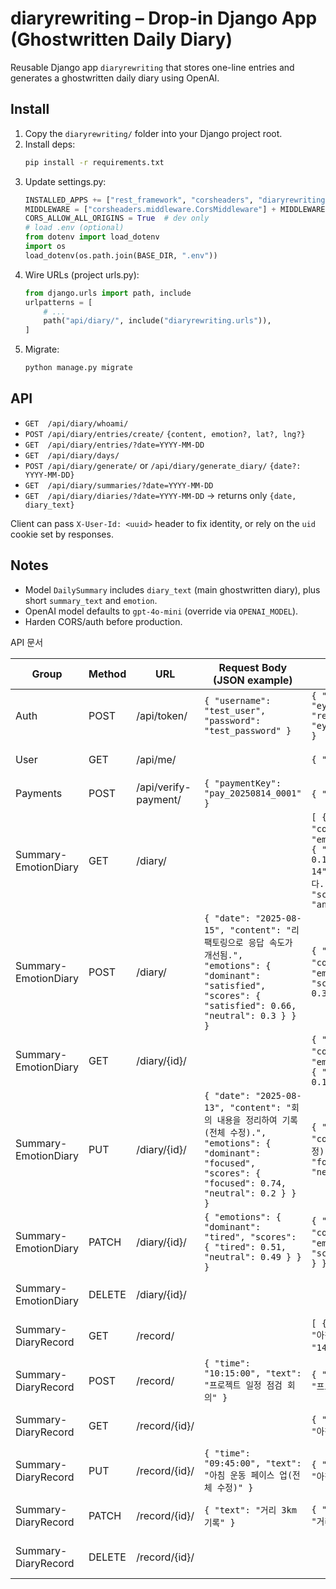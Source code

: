 
# diaryrewriting – Drop-in Django App (Ghostwritten Daily Diary)

Reusable Django app `diaryrewriting` that stores one-line entries and generates a ghostwritten daily diary using OpenAI.

## Install

1) Copy the `diaryrewriting/` folder into your Django project root.
2) Install deps:
   ```bash
   pip install -r requirements.txt
   ```
3) Update settings.py:
   ```python
   INSTALLED_APPS += ["rest_framework", "corsheaders", "diaryrewriting"]
   MIDDLEWARE = ["corsheaders.middleware.CorsMiddleware"] + MIDDLEWARE
   CORS_ALLOW_ALL_ORIGINS = True  # dev only
   # load .env (optional)
   from dotenv import load_dotenv
   import os
   load_dotenv(os.path.join(BASE_DIR, ".env"))
   ```
4) Wire URLs (project urls.py):
   ```python
   from django.urls import path, include
   urlpatterns = [
       # ...
       path("api/diary/", include("diaryrewriting.urls")),
   ]
   ```
5) Migrate:
   ```bash
   python manage.py migrate
   ```

## API

- `GET  /api/diary/whoami/`
- `POST /api/diary/entries/create/`  `{content, emotion?, lat?, lng?}`
- `GET  /api/diary/entries/?date=YYYY-MM-DD`
- `GET  /api/diary/days/`
- `POST /api/diary/generate/` or `/api/diary/generate_diary/` `{date?: YYYY-MM-DD}`
- `GET  /api/diary/summaries/?date=YYYY-MM-DD`
- `GET  /api/diary/diaries/?date=YYYY-MM-DD`  → returns only `{date, diary_text}`

Client can pass `X-User-Id: <uuid>` header to fix identity, or rely on the `uid` cookie set by responses.

## Notes
- Model `DailySummary` includes `diary_text` (main ghostwritten diary), plus short `summary_text` and `emotion`.
- OpenAI model defaults to `gpt-4o-mini` (override via `OPENAI_MODEL`).
- Harden CORS/auth before production.


API 문서

| Group                   | Method | URL                   | Request Body (JSON example)                                                                                                                                                                      | Success Response (JSON example)                                                                                                                                                                                                                   | Auth    | Description                                |
|-------------------------|--------|-----------------------|---------------------------------------------------------------------------------------------------------------------------------------------------------------------------------------------------|---------------------------------------------------------------------------------------------------------------------------------------------------------------------------------------------------------------------------------------------------|---------|--------------------------------------------|
| Auth                    | POST   | /api/token/           | `{ "username": "test_user", "password": "test_password" }`                                                                                                                                       | `{ "access": "eyJhbGciOiJIUzI1NiIsInR5cCI6IkpXVCJ9...", "refresh": "eyJhbGciOiJIUzI1NiIsInR5cCI6IkpXVCJ9..." }`                                                                                                                                     | None    | JWT 발급(Access/Refresh)                   |
| User                    | GET    | /api/me/              |                                                                                                                                                                                                   | `{ "username": "test_user" }`                                                                                                                                                                                                                     | Bearer  | 현재 로그인 사용자 이름 조회               |
| Payments                | POST   | /api/verify-payment/  | `{ "paymentKey": "pay_20250814_0001" }`                                                                                                                                                          | `{ "detail": "검증 성공", "status": "DONE" }`                                                                                                                                                                                                     | Bearer  | Toss 결제 상태 검증                         |
| Summary-EmotionDiary    | GET    | /diary/               |                                                                                                                                                                                                   | `[ { "id": 1, "date": "2025-08-13", "content": "오늘은 팀 프로젝트 회의를 했다.", "emotions": { "dominant": "joy", "scores": { "joy": 0.82, "sad": 0.05, "neutral": 0.13 } } }, { "id": 2, "date": "2025-08-14", "content": "비가 왔지만 개발이 잘 풀렸다.", "emotions": { "dominant": "calm", "scores": { "joy": 0.55, "calm": 0.7, "anger": 0.02 } } } ]` | Depends on DRF defaults | EmotionDiary 목록 (-date 정렬은 모델에 없음) |
| Summary-EmotionDiary    | POST   | /diary/               | `{ "date": "2025-08-15", "content": "리팩토링으로 응답 속도가 개선됨.", "emotions": { "dominant": "satisfied", "scores": { "satisfied": 0.66, "neutral": 0.3 } } }`                                 | `{ "id": 3, "date": "2025-08-15", "content": "리팩토링으로 응답 속도가 개선됨.", "emotions": { "dominant": "satisfied", "scores": { "satisfied": 0.66, "neutral": 0.3 } } }`                                                                       | Depends on DRF defaults | EmotionDiary 생성                           |
| Summary-EmotionDiary    | GET    | /diary/{id}/          |                                                                                                                                                                                                   | `{ "id": 1, "date": "2025-08-13", "content": "오늘은 팀 프로젝트 회의를 했다.", "emotions": { "dominant": "joy", "scores": { "joy": 0.82, "sad": 0.05, "neutral": 0.13 } } }`                                                                     | Depends on DRF defaults | EmotionDiary 상세                           |
| Summary-EmotionDiary    | PUT    | /diary/{id}/          | `{ "date": "2025-08-13", "content": "회의 내용을 정리하여 기록(전체 수정).", "emotions": { "dominant": "focused", "scores": { "focused": 0.74, "neutral": 0.2 } } }`                               | `{ "id": 1, "date": "2025-08-13", "content": "회의 내용을 정리하여 기록(전체 수정).", "emotions": { "dominant": "focused", "scores": { "focused": 0.74, "neutral": 0.2 } } }`                                                                     | Depends on DRF defaults | EmotionDiary 전체 수정                       |
| Summary-EmotionDiary    | PATCH  | /diary/{id}/          | `{ "emotions": { "dominant": "tired", "scores": { "tired": 0.51, "neutral": 0.49 } } }`                                                                                                           | `{ "id": 1, "date": "2025-08-13", "content": "오늘은 팀 프로젝트 회의를 했다.", "emotions": { "dominant": "tired", "scores": { "tired": 0.51, "neutral": 0.49 } } }`                                                                               | Depends on DRF defaults | EmotionDiary 부분 수정                       |
| Summary-EmotionDiary    | DELETE | /diary/{id}/          |                                                                                                                                                                                                   |                                                                                                                                                                                                                                                   | Depends on DRF defaults | EmotionDiary 삭제 (204)                      |
| Summary-DiaryRecord     | GET    | /record/              |                                                                                                                                                                                                   | `[ { "id": 10, "time": "09:30:00", "text": "아침 운동 20분 조깅" }, { "id": 11, "time": "14:00:00", "text": "DRF Router 구성" } ]`                                                                                                                   | Depends on DRF defaults | DiaryRecord 목록 (-time 정렬)                |
| Summary-DiaryRecord     | POST   | /record/              | `{ "time": "10:15:00", "text": "프로젝트 일정 점검 회의" }`                                                                                                                                      | `{ "id": 12, "time": "10:15:00", "text": "프로젝트 일정 점검 회의" }`                                                                                                                                                                              | Depends on DRF defaults | DiaryRecord 생성                             |
| Summary-DiaryRecord     | GET    | /record/{id}/         |                                                                                                                                                                                                   | `{ "id": 10, "time": "09:30:00", "text": "아침 운동 20분 조깅" }`                                                                                                                                                                                  | Depends on DRF defaults | DiaryRecord 상세                             |
| Summary-DiaryRecord     | PUT    | /record/{id}/         | `{ "time": "09:45:00", "text": "아침 운동 페이스 업(전체 수정)" }`                                                                                                                                | `{ "id": 10, "time": "09:45:00", "text": "아침 운동 페이스 업(전체 수정)" }`                                                                                                                                                                        | Depends on DRF defaults | DiaryRecord 전체 수정                         |
| Summary-DiaryRecord     | PATCH  | /record/{id}/         | `{ "text": "거리 3km 기록" }`                                                                                                                                                                    | `{ "id": 10, "time": "09:30:00", "text": "거리 3km 기록" }`                                                                                                                                                                                        | Depends on DRF defaults | DiaryRecord 부분 수정                         |
| Summary-DiaryRecord     | DELETE | /record/{id}/         |                                                                                                                                                                                                   |                                                                                                                                                                                                                                                   | Depends on DRF defaults | DiaryRecord 삭제 (204)                        |
